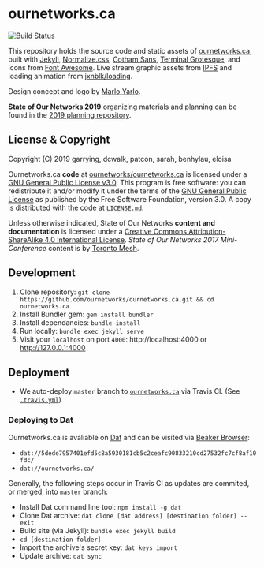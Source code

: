 # ournetworks.ca

[![Build Status](https://travis-ci.org/ournetworks/ournetworks.ca.svg?branch=master)](https://travis-ci.org/ournetworks/ournetworks.ca)

This repository holds the source code and static assets of [ournetworks.ca](http://ournetworks.ca), built with [Jekyll](https://jekyllrb.com/), [Normalize.css](http://necolas.github.io/normalize.css/), [Cotham Sans](https://github.com/TimotheeCollas/Cotham), [Terminal Grotesque](https://velvetyne.fr/fonts/terminal-grotesque/), and icons from [Font Awesome](http://fontawesome.io/). Live stream graphic assets from [IPFS](https://github.com/ipfs/artwork) and loading animation from [jxnblk/loading](https://github.com/jxnblk/loading).

Design concept and logo by [Marlo Yarlo](http://www.marloyarlo.com/).

**State of Our Networks 2019** organizing materials and planning can be found in the [2019 planning repository](https://github.com/ournetworks/2019).

## License & Copyright

Copyright (C) 2019 garrying, dcwalk, patcon, sarah, benhylau, eloisa

Ournetworks.ca **code** at [ournetworks/ournetworks.ca](https://github.com/ournetworks/ournetworks.ca/) is licensed under a [GNU General Public License v3.0](https://www.gnu.org/licenses/gpl.html). This program is free software: you can redistribute it and/or modify it under the terms of the [GNU General Public License](https://www.gnu.org/licenses/gpl.html) as published by the Free Software Foundation, version 3.0. A copy is distributed with the code at [`LICENSE.md`](./LICENSE.md).

Unless otherwise indicated, State of Our Networks **content and documentation** is licensed under a [Creative Commons Attribution-ShareAlike 4.0 International License](http://creativecommons.org/licenses/by-sa/4.0/). _State of Our Networks 2017 Mini-Conference_ content is by [Toronto Mesh](https://tomesh.net/).

## Development
1. Clone repository: `git clone https://github.com/ournetworks/ournetworks.ca.git && cd ournetworks.ca`
2. Install Bundler gem: `gem install bundler`
3. Install dependancies: `bundle install`
4. Run locally: `bundle exec jekyll serve`
5. Visit your `localhost` on port `4000`: http://localhost:4000 or http://127.0.0.1:4000

## Deployment

- We auto-deploy `master` branch to
  [`ournetworks.ca`](https://ournetworks.ca) via Travis CI.
  (See [`.travis.yml`](https://github.com/ournetworks/ournetworks.ca/blob/master/.travis.yml#L22-L30))

### Deploying to Dat

Ournetworks.ca is avaliable on [Dat](https://dat.foundation/) and can be visited via [Beaker Browser](https://beakerbrowser.com/):
- `dat://5dede7957401efd5c8a5930181cb5c2ceafc90833210cd27532fc7cf8af10fdc/`
- `dat://ournetworks.ca/`

Generally, the following steps occur in Travis CI as updates are commited, or merged, into `master` branch:
- Install Dat command line tool: `npm install -g dat`
- Clone Dat archive: `dat clone [dat address] [destination folder] --exit`
- Build site (via Jekyll): `bundle exec jekyll build`
- `cd [destination folder]`
- Import the archive's secret key: `dat keys import`
- Update archive: `dat sync`
